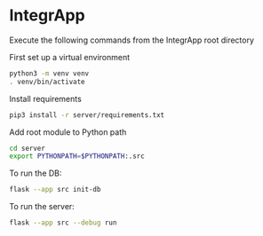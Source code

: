 # IntegrApp
Execute the following commands from the IntegrApp root directory

First set up a virtual environment
```sh
python3 -m venv venv
. venv/bin/activate
```

Install requirements
```sh
pip3 install -r server/requirements.txt
```

Add root module to Python path
```sh
cd server
export PYTHONPATH=$PYTHONPATH:.src
```

To run the DB:
```sh
flask --app src init-db
```

To run the server:
```sh
flask --app src --debug run 
```
